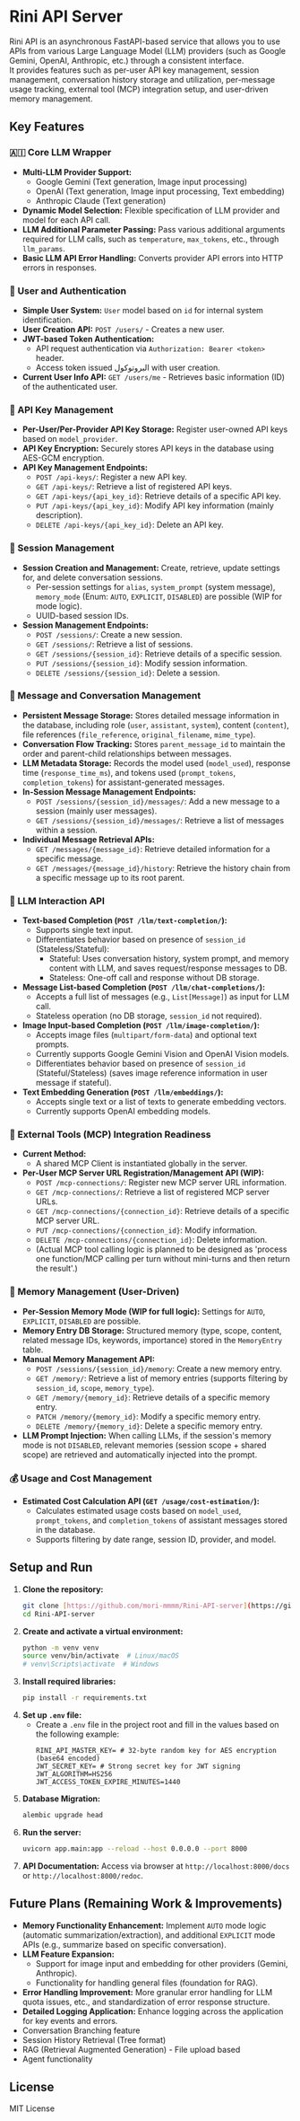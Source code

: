 # Rini API Server

Rini API is an asynchronous FastAPI-based service that allows you to use APIs from various Large Language Model (LLM) providers (such as Google Gemini, OpenAI, Anthropic, etc.) through a consistent interface.  
It provides features such as per-user API key management, session management, conversation history storage and utilization, per-message usage tracking, external tool (MCP) integration setup, and user-driven memory management.

## Key Features

### 🇦🇮 Core LLM Wrapper
* **Multi-LLM Provider Support:**
    * Google Gemini (Text generation, Image input processing)
    * OpenAI (Text generation, Image input processing, Text embedding)
    * Anthropic Claude (Text generation)
* **Dynamic Model Selection:** Flexible specification of LLM provider and model for each API call.
* **LLM Additional Parameter Passing:** Pass various additional arguments required for LLM calls, such as `temperature`, `max_tokens`, etc., through `llm_params`.
* **Basic LLM API Error Handling:** Converts provider API errors into HTTP errors in responses.

### 🔐 User and Authentication
* **Simple User System:** `User` model based on `id` for internal system identification.
* **User Creation API:** `POST /users/` - Creates a new user.
* **JWT-based Token Authentication:**
    * API request authentication via `Authorization: Bearer <token>` header.
    * Access token issued البروتوكول with user creation.
* **Current User Info API:** `GET /users/me` - Retrieves basic information (ID) of the authenticated user.

### 🔑 API Key Management
* **Per-User/Per-Provider API Key Storage:** Register user-owned API keys based on `model_provider`.
* **API Key Encryption:** Securely stores API keys in the database using AES-GCM encryption.
* **API Key Management Endpoints:**
    * `POST /api-keys/`: Register a new API key.
    * `GET /api-keys/`: Retrieve a list of registered API keys.
    * `GET /api-keys/{api_key_id}`: Retrieve details of a specific API key.
    * `PUT /api-keys/{api_key_id}`: Modify API key information (mainly description).
    * `DELETE /api-keys/{api_key_id}`: Delete an API key.

### 🧵 Session Management
* **Session Creation and Management:** Create, retrieve, update settings for, and delete conversation sessions.
    * Per-session settings for `alias`, `system_prompt` (system message), `memory_mode` (Enum: `AUTO`, `EXPLICIT`, `DISABLED`) are possible (WIP for mode logic).
    * UUID-based session IDs.
* **Session Management Endpoints:**
    * `POST /sessions/`: Create a new session.
    * `GET /sessions/`: Retrieve a list of sessions.
    * `GET /sessions/{session_id}`: Retrieve details of a specific session.
    * `PUT /sessions/{session_id}`: Modify session information.
    * `DELETE /sessions/{session_id}`: Delete a session.

### 💬 Message and Conversation Management
* **Persistent Message Storage:** Stores detailed message information in the database, including role (`user`, `assistant`, `system`), content (`content`), file references (`file_reference`, `original_filename`, `mime_type`).
* **Conversation Flow Tracking:** Stores `parent_message_id` to maintain the order and parent-child relationships between messages.
* **LLM Metadata Storage:** Records the model used (`model_used`), response time (`response_time_ms`), and tokens used (`prompt_tokens`, `completion_tokens`) for assistant-generated messages.
* **In-Session Message Management Endpoints:**
    * `POST /sessions/{session_id}/messages/`: Add a new message to a session (mainly user messages).
    * `GET /sessions/{session_id}/messages/`: Retrieve a list of messages within a session.
* **Individual Message Retrieval APIs:**
    * `GET /messages/{message_id}`: Retrieve detailed information for a specific message.
    * `GET /messages/{message_id}/history`: Retrieve the history chain from a specific message up to its root parent.

### 🧠 LLM Interaction API
* **Text-based Completion (`POST /llm/text-completion/`):**
    * Supports single text input.
    * Differentiates behavior based on presence of `session_id` (Stateless/Stateful):
        * Stateful: Uses conversation history, system prompt, and memory content with LLM, and saves request/response messages to DB.
        * Stateless: One-off call and response without DB storage.
* **Message List-based Completion (`POST /llm/chat-completions/`):**
    * Accepts a full list of messages (e.g., `List[Message]`) as input for LLM call.
    * Stateless operation (no DB storage, `session_id` not required).
* **Image Input-based Completion (`POST /llm/image-completion/`):**
    * Accepts image files (`multipart/form-data`) and optional text prompts.
    * Currently supports Google Gemini Vision and OpenAI Vision models.
    * Differentiates behavior based on presence of `session_id` (Stateful/Stateless) (saves image reference information in user message if stateful).
* **Text Embedding Generation (`POST /llm/embeddings/`):**
    * Accepts single text or a list of texts to generate embedding vectors.
    * Currently supports OpenAI embedding models.

### 🔧 External Tools (MCP) Integration Readiness
* **Current Method:**
    * A shared MCP Client is instantiated globally in the server.
* **Per-User MCP Server URL Registration/Management API (WIP):**
    * `POST /mcp-connections/`: Register new MCP server URL information.
    * `GET /mcp-connections/`: Retrieve a list of registered MCP server URLs.
    * `GET /mcp-connections/{connection_id}`: Retrieve details of a specific MCP server URL.
    * `PUT /mcp-connections/{connection_id}`: Modify information.
    * `DELETE /mcp-connections/{connection_id}`: Delete information.
    * (Actual MCP tool calling logic is planned to be designed as 'process one function/MCP calling per turn without mini-turns and then return the result'.)

### 💾 Memory Management (User-Driven)
* **Per-Session Memory Mode (WIP for full logic):** Settings for `AUTO`, `EXPLICIT`, `DISABLED` are possible.
* **Memory Entry DB Storage:** Structured memory (type, scope, content, related message IDs, keywords, importance) stored in the `MemoryEntry` table.
* **Manual Memory Management API:**
    * `POST /sessions/{session_id}/memory`: Create a new memory entry.
    * `GET /memory/`: Retrieve a list of memory entries (supports filtering by `session_id`, `scope`, `memory_type`).
    * `GET /memory/{memory_id}`: Retrieve details of a specific memory entry.
    * `PATCH /memory/{memory_id}`: Modify a specific memory entry.
    * `DELETE /memory/{memory_id}`: Delete a specific memory entry.
* **LLM Prompt Injection:** When calling LLMs, if the session's memory mode is not `DISABLED`, relevant memories (session scope + shared scope) are retrieved and automatically injected into the prompt.

### 💰 Usage and Cost Management
* **Estimated Cost Calculation API (`GET /usage/cost-estimation/`):**
    * Calculates estimated usage costs based on `model_used`, `prompt_tokens`, and `completion_tokens` of assistant messages stored in the database.
    * Supports filtering by date range, session ID, provider, and model.

## Setup and Run

1.  **Clone the repository:**
    ```bash
    git clone [https://github.com/mori-mmmm/Rini-API-server](https://github.com/mori-mmmm/Rini-API-server)
    cd Rini-API-server
    ```
2.  **Create and activate a virtual environment:**
    ```bash
    python -m venv venv
    source venv/bin/activate  # Linux/macOS
    # venv\Scripts\activate  # Windows
    ```
3.  **Install required libraries:**
    ```bash
    pip install -r requirements.txt 
    ```
4.  **Set up `.env` file:**
    * Create a `.env` file in the project root and fill in the values based on the following example:
        ```env
        RINI_API_MASTER_KEY= # 32-byte random key for AES encryption (base64 encoded)
        JWT_SECRET_KEY= # Strong secret key for JWT signing
        JWT_ALGORITHM=HS256
        JWT_ACCESS_TOKEN_EXPIRE_MINUTES=1440
        ```
5.  **Database Migration:**
    ```bash
    alembic upgrade head
    ```
6.  **Run the server:**
    ```bash
    uvicorn app.main:app --reload --host 0.0.0.0 --port 8000
    ```
7.  **API Documentation:** Access via browser at `http://localhost:8000/docs` or `http://localhost:8000/redoc`.

## Future Plans (Remaining Work & Improvements)
* **Memory Functionality Enhancement:** Implement `AUTO` mode logic (automatic summarization/extraction), and additional `EXPLICIT` mode APIs (e.g., summarize based on specific conversation).
* **LLM Feature Expansion:**
    * Support for image input and embedding for other providers (Gemini, Anthropic).
    * Functionality for handling general files (foundation for RAG).
* **Error Handling Improvement:** More granular error handling for LLM quota issues, etc., and standardization of error response structure.
* **Detailed Logging Application:** Enhance logging across the application for key events and errors.
* Conversation Branching feature
* Session History Retrieval (Tree format)
* RAG (Retrieval Augmented Generation) - File upload based
* Agent functionality

## License
MIT License
